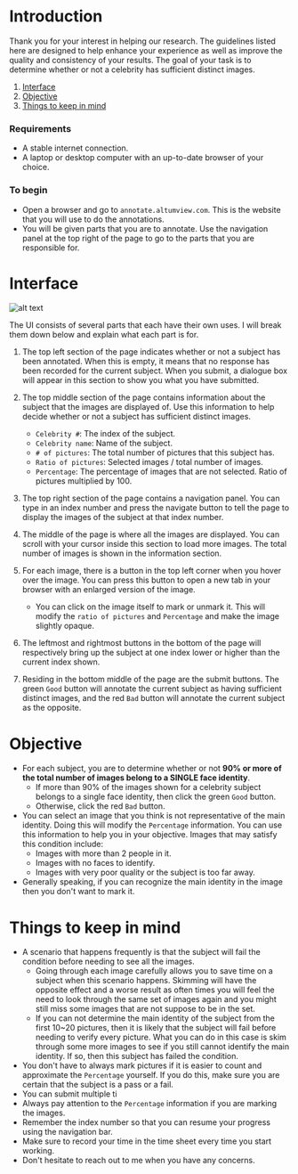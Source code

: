 # Introduction
Thank you for your interest in helping our research. The guidelines listed here are designed to help enhance your experience as well as improve the quality and consistency of your results. The goal of your task is to determine whether or not a celebrity has sufficient distinct images.

 1. [Interface](#Interface)
 2. [Objective](#Instruction)
 3. [Things to keep in mind](#Note)

### Requirements

  - A stable internet connection.
  - A laptop or desktop computer with an up-to-date browser of your choice. 

### To begin

  - Open a browser and go to `annotate.altumview.com`. This is the website that you will use to do the annotations.
  - You will be given parts that you are to annotate. Use the navigation panel at the top right of the page to go to the parts that you are responsible for.
 
# <a name="Interface"></a>Interface


![alt text](img/Interface.png)

The UI consists of several parts that each have their own uses. I will break them down below and explain what each part is for.
  1. The top left section of the page indicates whether or not a subject has been annotated. When this is empty, it means that no response has been recorded for the current subject. When you submit, a dialogue box will appear in this section to show you what you have submitted.

  2. The top middle section of the page contains information about the subject that the images are displayed of. Use this information to help decide whether or not a subject has sufficient distinct images.
	  - `Celebrity #`: The index of the subject.
	  - `Celebrity name`: Name of the subject.
	  - `# of pictures`: The total number of pictures that this subject has.
	  - `Ratio of pictures`: Selected images / total number of images.
	  - `Percentage`: The percentage of images that are not selected. Ratio of pictures multiplied by 100.
  3. The top right section of the page contains a navigation panel. You can type in an index number and press the navigate button to tell the page to display the images of the subject at that index number. 

  4. The middle of the page is where all the images are displayed. You can scroll with your cursor inside this section to load more images. The total number of images is shown in the information section. 
 5. For each image, there is a button in the top left corner when you hover over the image. You can press this button to open a new tab in your browser with an enlarged version of the image.
	  - You can click on the image itself to mark or unmark it. This will modify the `ratio of pictures` and `Percentage`  and make the image slightly opaque.
  6. The leftmost and rightmost buttons in the bottom of the page will respectively bring up the subject at one index lower or higher than the current index shown. 
 7. Residing in the bottom middle of the page are the submit buttons. The green `Good` button will annotate the current subject as having sufficient distinct images, and the red `Bad` button will annotate the current subject as the opposite. 

# Objective<a name="Instruction"></a>
  - For each subject, you are to determine whether or not **90% or more of the total number of images belong to a SINGLE face identity**. 
	  - If more than 90% of the images shown for a celebrity subject belongs to a single face identity, then click the green `Good` button.
	  - Otherwise, click the red `Bad` button.
  - You can select an image that you think is not representative of the main identity. Doing this will modify the `Percentage` information. You can use this information to help you in your objective. Images that may satisfy this condition include:
	  - Images with more than 2 people in it.
	  - Images with no faces to identify. 
	  - Images with very poor quality or the subject is too far away.
  - Generally speaking, if you can recognize the main identity in the image then you don't want to mark it.

# Things to keep in mind<a name="Note"></a>
  - A scenario that happens frequently is that the subject will fail the condition before needing to see all the images. 
	  - Going through each image carefully allows you to save time on a subject when this scenario happens. Skimming will have the opposite effect and a worse result as often times you will feel the need to look through the same set of images again and you might still miss some images that are not suppose to be in the set.
	  - If you can not determine the main identity of the subject from the first 10~20 pictures, then it is likely that the subject will fail before needing to verify every picture. What you can do in this case is skim through some more images to see if you still cannot identify the main identity. If so, then this subject has failed the condition. 
  - You don't have to always mark pictures if it is easier to count and approximate the `Percentage` yourself. If you do this, make sure you are certain that the subject is a pass or a fail. 
  - You can submit multiple ti
  - Always pay attention to the `Percentage` information if you are marking the images. 
  - Remember the index number so that you can resume your progress using the navigation bar.
  - Make sure to record your time in the time sheet every time you start working.
  - Don't hesitate to reach out to me when you have any concerns.


<!--stackedit_data:
eyJoaXN0b3J5IjpbMTIzOTk5MTkwOCwtMTQzMzYxNjAzNF19
-->